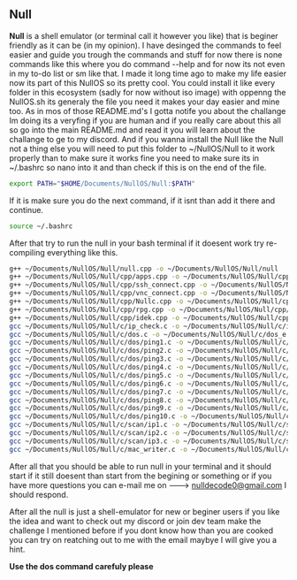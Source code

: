## Null

**Null** is a shell emulator (or terminal call it however you like) that is beginer friendly as it can be (in my opinion). I have desinged the commands to feel easier and guide you trough the commands and stuff for now there is none commands like this where you do command --help and for now its not even in my to-do list or sm like that. I made it long time ago to make my life easier now its part of this NullOS so its pretty cool. You could install it like every folder in this ecosystem (sadly for now without iso image) with oppenng the NullOS.sh its generaly the file you need it makes your day easier and mine too. As in mos of those README.md's I gotta notife you about the challange Im doing its a veryfing if you are human and if you really care about this all so go into the main README.md and read it you will learn about the challange to ge to my discord. And if you wanna install the Null like the Null not a thing else you will need to put this folder to ~/NullOS/Null to it work properly than to make sure it works fine you need to make sure its in ~/.bashrc so nano into it and than check if this is on the end of the file.


```bash
export PATH="$HOME/Documents/NullOS/Null:$PATH"
```


If it is make sure you do the next command, if it isnt than add it there and continue.


```bash
source ~/.bashrc
```


After that try to run the null in your bash terminal if it doesent work try re-compiling everything like this.


```bash
g++ ~/Documents/NullOS/Null/null.cpp -o ~/Documents/NullOS/Null/null
g++ ~/Documents/NullOS/Null/cpp/apps.cpp -o ~/Documents/NullOS/Null/cpp/apps
g++ ~/Documents/NullOS/Null/cpp/ssh_connect.cpp -o ~/Documents/NullOS/Null/cpp/ssh_connect
g++ ~/Documents/NullOS/Null/cpp/vnc_connect.cpp -o ~/Documents/NullOS/Null/cpp/vnc_connect
g++ ~/Documents/NullOS/Null/cpp/Nullc.cpp -o ~/Documents/NullOS/Null/cpp/Nullc
g++ ~/Documents/NullOS/Null/cpp/rpg.cpp -o ~/Documents/NullOS/Null/cpp/rpg
g++ ~/Documents/NullOS/Null/cpp/idek.cpp -o ~/Documents/NullOS/Null/cpp/idek
gcc ~/Documents/NullOS/Null/c/ip_check.c -o ~/Documents/NullOS/Null/c/ip_check
gcc ~/Documents/NullOS/Null/c/dos.c -o ~/Documents/NullOS/Null/c/dos_e
gcc ~/Documents/NullOS/Null/c/dos/ping1.c -o ~/Documents/NullOS/Null/c/dos/ping1
gcc ~/Documents/NullOS/Null/c/dos/ping2.c -o ~/Documents/NullOS/Null/c/dos/ping2
gcc ~/Documents/NullOS/Null/c/dos/ping3.c -o ~/Documents/NullOS/Null/c/dos/ping3
gcc ~/Documents/NullOS/Null/c/dos/ping4.c -o ~/Documents/NullOS/Null/c/dos/ping4
gcc ~/Documents/NullOS/Null/c/dos/ping5.c -o ~/Documents/NullOS/Null/c/dos/ping5
gcc ~/Documents/NullOS/Null/c/dos/ping6.c -o ~/Documents/NullOS/Null/c/dos/ping6
gcc ~/Documents/NullOS/Null/c/dos/ping7.c -o ~/Documents/NullOS/Null/c/dos/ping7
gcc ~/Documents/NullOS/Null/c/dos/ping8.c -o ~/Documents/NullOS/Null/c/dos/ping8
gcc ~/Documents/NullOS/Null/c/dos/ping9.c -o ~/Documents/NullOS/Null/c/dos/ping9
gcc ~/Documents/NullOS/Null/c/dos/ping10.c -o ~/Documents/NullOS/Null/c/dos/ping10
gcc ~/Documents/NullOS/Null/c/scan/ip1.c -o ~/Documents/NullOS/Null/c/scan/ip1
gcc ~/Documents/NullOS/Null/c/scan/ip2.c -o ~/Documents/NullOS/Null/c/scan/ip2
gcc ~/Documents/NullOS/Null/c/scan/ip3.c -o ~/Documents/NullOS/Null/c/scan/ip3
gcc ~/Documents/NullOS/Null/c/mac_writer.c -o ~/Documents/NullOS/Null/c/mac_writer
```


After all that you should be able to run null in your terminal and it should start if it still doesent than start from the begining or something or if you have more questions you can e-mail me on ---> nulldecode0@gmail.com I should respond.

After all the null is just a shell-emulator for new or beginer users if you like the idea and want to check out my discord or join dev team make the challenge I mentioned before if you dont know how than you are cooked you can try on reatching out to me with the email maybye I will give you a hint.

**Use the dos command carefuly please**
